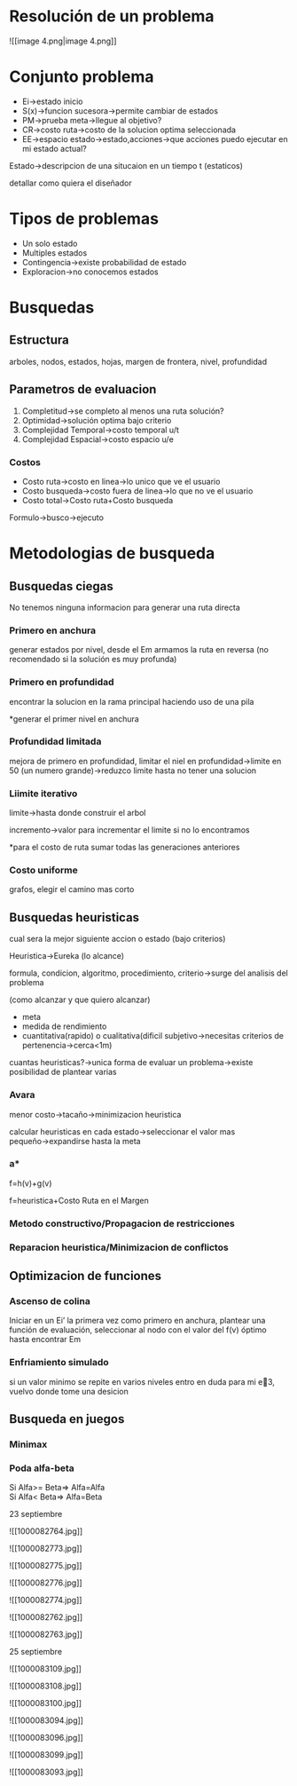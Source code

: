 # Resolución de un problema

![[image 4.png|image 4.png]]

# Conjunto problema

- Ei→estado inicio
- S(x)→funcion sucesora→permite cambiar de estados
- PM→prueba meta→llegue al objetivo?
- CR→costo ruta→costo de la solucion optima seleccionada
- EE→espacio estado→estado,acciones→que acciones puedo ejecutar en mi estado actual?

Estado→descripcion de una situcaion en un tiempo t (estaticos)

detallar como quiera el diseñador

# Tipos de problemas

- Un solo estado
- Multiples estados
- Contingencia→existe probabilidad de estado
- Exploracion→no conocemos estados

# Busquedas

## Estructura

arboles, nodos, estados, hojas, margen de frontera, nivel, profundidad

## Parametros de evaluacion

1. Completitud→se completo al menos una ruta solución?
2. Optimidad→solución optima bajo criterio
3. Complejidad Temporal→costo temporal u/t
4. Complejidad Espacial→costo espacio u/e

### Costos

- Costo ruta→costo en linea→lo unico que ve el usuario
- Costo busqueda→costo fuera de linea→lo que no ve el usuario
- Costo total→Costo ruta+Costo busqueda

Formulo→busco→ejecuto

# Metodologias de busqueda

## Busquedas ciegas

No tenemos ninguna informacion para generar una ruta directa

### Primero en anchura

generar estados por nivel, desde el Em armamos la ruta en reversa (no recomendado si la solución es muy profunda)

### Primero en profundidad

encontrar la solucion en la rama principal haciendo uso de una pila

*generar el primer nivel en anchura

### Profundidad limitada

mejora de primero en profundidad, limitar el niel en profundidad→limite en 50 (un numero grande)→reduzco limite hasta no tener una solucion

### Liimite iterativo

limite→hasta donde construir el arbol

incremento→valor para incrementar el limite si no lo encontramos

*para el costo de ruta sumar todas las generaciones anteriores

### Costo uniforme

grafos, elegir el camino mas corto

## Busquedas heuristicas

cual sera la mejor siguiente accion o estado (bajo criterios)

Heuristica→Eureka (lo alcance)

formula, condicion, algoritmo, procedimiento, criterio→surge del analisis del problema

(como alcanzar y que quiero alcanzar)

- meta
- medida de rendimiento
- cuantitativa(rapido) o cualitativa(dificil subjetivo→necesitas criterios de pertenencia→cerca<1m)

cuantas heuristicas?→unica forma de evaluar un problema→existe posibilidad de plantear varias

### Avara

menor costo→tacaño→minimizacion heuristica

calcular heuristicas en cada estado→seleccionar el valor mas pequeño→expandirse hasta la meta

  

### a*

f=h(v)+g(v)

f=heuristica+Costo Ruta en el Margen

### Metodo constructivo/Propagacion de restricciones

### Reparacion heuristica/Minimizacion de conflictos

  

## Optimizacion de funciones

### Ascenso de colina

Iniciar en un Ei’ la primera vez como primero en anchura, plantear una función de evaluación, seleccionar al nodo con el valor del f(v) óptimo hasta encontrar Em

### Enfriamiento simulado

si un valor minimo se repite en varios niveles entro en duda para mi e🔼3, vuelvo donde tome una desicion

## Busqueda en juegos

### Minimax

### Poda alfa-beta

Si Alfa>= Beta=> Alfa=Alfa  
Si Alfa< Beta=> Alfa=Beta  

23 septiembre

![[1000082764.jpg]]

![[1000082773.jpg]]

![[1000082775.jpg]]

![[1000082776.jpg]]

![[1000082774.jpg]]

![[1000082762.jpg]]

![[1000082763.jpg]]

25 septiembre

![[1000083109.jpg]]

![[1000083108.jpg]]

![[1000083100.jpg]]

![[1000083094.jpg]]

![[1000083096.jpg]]

![[1000083099.jpg]]

![[1000083093.jpg]]